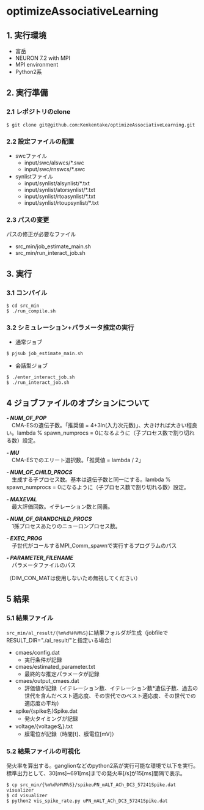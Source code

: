 # optimizeAssociativeLearning
## 1. 実行環境
- 富岳
- NEURON 7.2 with MPI
- MPI environment
- Python2系
## 2. 実行準備
### 2.1 レポジトリのclone
```
$ git clone git@github.com:Kenkentake/optimizeAssociativeLearning.git
```
### 2.2 設定ファイルの配置
- swcファイル
  - input/swc/alswcs/*.swc
  - input/swc/rnswcs/*.swc
- synlistファイル
  - input/synlist/alsynlist/*.txt
  - input/synlist/atorsynlist/*.txt
  - input/synlist/rtoasynlist/*.txt
  - input/synlist/rtoupsynlist/*.txt
### 2.3 パスの変更
パスの修正が必要なファイル
- src_min/job_estimate_main.sh
- src_min/run_interact_job.sh
## 3. 実行
### 3.1 コンパイル
```
$ cd src_min
$ ./run_compile.sh
```
### 3.2 シミュレーション+パラメータ推定の実行
- 通常ジョブ
```
$ pjsub job_estimate_main.sh
```
- 会話型ジョブ
```
$ ./enter_interact_job.sh
$ ./run_interact_job.sh
```

## 4 ジョブファイルのオプションについて
***- NUM_OF_POP***  
&emsp;CMA-ESの遺伝子数。「推奨値 = 4+3ln(入力次元数)」、大きければ大きい程良い。lambda % spawn_numprocs = 0になるように（子プロセス数で割り切れる数）設定。

***- MU***  
&emsp;CMA-ESでのエリート選択数。「推奨値 = lambda / 2」

***- NUM_OF_CHILD_PROCS***  
&emsp;生成する子プロセス数。基本は遺伝子数と同一にする。lambda % spawn_numprocs = 0になるように（子プロセス数で割り切れる数）設定。

***- MAXEVAL***  
&emsp;最大評価回数。イテレーション数と同義。

***- NUM_OF_GRANDCHILD_PROCS***  
&emsp;1孫プロセスあたりのニューロンプロセス数。

***- EXEC_PROG***  
&emsp;子世代がコールするMPI_Comm_spawnで実行するプログラムのパス

***- PARAMETER_FILENAME***  
&emsp;パラメータファイルのパス 


（DIM_CON_MATは使用しないため無視してください）

## 5 結果
### 5.1 結果ファイル
`src_min/al_result/{%m%d%H%M%S}`に結果フォルダが生成（jobfileでRESULT_DIR="./al_result/"と指定いる場合）
- cmaes/config.dat
  - 実行条件が記録
- cmaes/estimated_parameter.txt
  - 最終的な推定パラメータが記録
- cmaes/output_cmaes.dat
  - 評価値が記録（イテレーション数、イテレーション数*遺伝子数、過去の世代を含んだベスト適応度、その世代でのベスト適応度、その世代での適応度の平均）
- spike/{spike名}Spike.dat
  - 発火タイミングが記録
- voltage/{voltage名}.txt
  - 膜電位が記録（時間[t]、膜電位[mV]）
### 5.2 結果ファイルの可視化
発火率を算出する。ganglionなどのpython2系が実行可能な環境で以下を実行。
標準出力として、30[ms]~691[ms]までの発火率[/s]が15[ms]間隔で表示。
```
$ cp src_min/{%m%d%H%M%S}/spikeuPN_mALT_ACh_DC3_57241Spike.dat visualizer
$ cd visualizer
$ python2 vis_spike_rate.py uPN_mALT_ACh_DC3_57241Spike.dat
```
